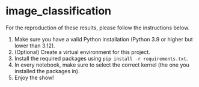 # image_classification

For the reproduction of these results, please follow the instructions below.
1. Make sure you have a valid Python installation (Python 3.9 or higher but lower than 3.12).
2. (Optional) Create a virtual environment for this project.
3. Install the required packages using `pip install -r requirements.txt`.
4. In every notebook, make sure to select the correct kernel (the one you installed the packages in).
5. Enjoy the show!